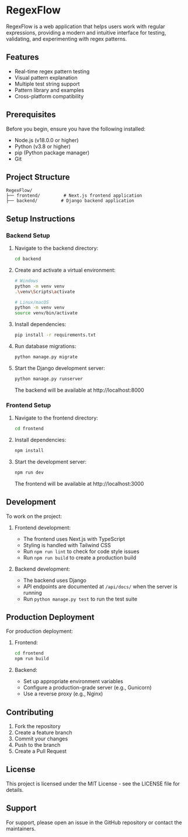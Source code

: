 # RegexFlow

RegexFlow is a web application that helps users work with regular expressions, providing a modern and intuitive interface for testing, validating, and experimenting with regex patterns.

## Features

- Real-time regex pattern testing
- Visual pattern explanation
- Multiple test string support
- Pattern library and examples
- Cross-platform compatibility

## Prerequisites

Before you begin, ensure you have the following installed:
- Node.js (v18.0.0 or higher)
- Python (v3.8 or higher)
- pip (Python package manager)
- Git

## Project Structure

```
RegexFlow/
├── frontend/         # Next.js frontend application
├── backend/         # Django backend application
```

## Setup Instructions

### Backend Setup

1. Navigate to the backend directory:
   ```bash
   cd backend
   ```

2. Create and activate a virtual environment:
   ```bash
   # Windows
   python -m venv venv
   .\venv\Scripts\activate

   # Linux/macOS
   python -m venv venv
   source venv/bin/activate
   ```

3. Install dependencies:
   ```bash
   pip install -r requirements.txt
   ```

4. Run database migrations:
   ```bash
   python manage.py migrate
   ```

5. Start the Django development server:
   ```bash
   python manage.py runserver
   ```
   The backend will be available at http://localhost:8000

### Frontend Setup

1. Navigate to the frontend directory:
   ```bash
   cd frontend
   ```

2. Install dependencies:
   ```bash
   npm install
   ```

3. Start the development server:
   ```bash
   npm run dev
   ```
   The frontend will be available at http://localhost:3000

## Development

To work on the project:

1. Frontend development:
   - The frontend uses Next.js with TypeScript
   - Styling is handled with Tailwind CSS
   - Run `npm run lint` to check for code style issues
   - Run `npm run build` to create a production build

2. Backend development:
   - The backend uses Django
   - API endpoints are documented at `/api/docs/` when the server is running
   - Run `python manage.py test` to run the test suite

## Production Deployment

For production deployment:

1. Frontend:
   ```bash
   cd frontend
   npm run build
   ```

2. Backend:
   - Set up appropriate environment variables
   - Configure a production-grade server (e.g., Gunicorn)
   - Use a reverse proxy (e.g., Nginx)

## Contributing

1. Fork the repository
2. Create a feature branch
3. Commit your changes
4. Push to the branch
5. Create a Pull Request

## License

This project is licensed under the MIT License - see the LICENSE file for details.

## Support

For support, please open an issue in the GitHub repository or contact the maintainers. 